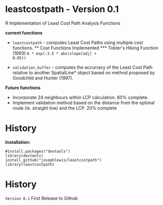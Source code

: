 # leastcostpath - Version 0.1

R Implementation of Least Cost Path Analysis Functions

<b>current functions</b>
* <code>leastcostpath</code> - computes Least Cost Paths using multiple cost functions.
** Cost Functions Implemented
*** Tobler's Hiking Function (1993) 
<code>6 * exp(-3.5 * abs(slope[adj] + 0.05))</code>

* <code>validation_buffer</code> - computes the accurracy of the Least Cost Path relative to another SpatialLine* object based on method proposed by Goodchild and Hunter (1997).

<b> Future functions</b>
* Incorporate 24 neighbours within LCP calculation. 60% complete.
* Implement validation method based on the distance from the optimal route (ie. straight line) and the LCP. 20% complete

# History

<b>Installation:</b>

<code>#install.packages("devtools")</code><br />
<code>library(devtools)</code><br />
<code>install_github("josephlewis/leastcostpath")</code><br />
<code>library(leastcostpath)</code>

# History

<code>Version 0.1</code> First Release to Github

